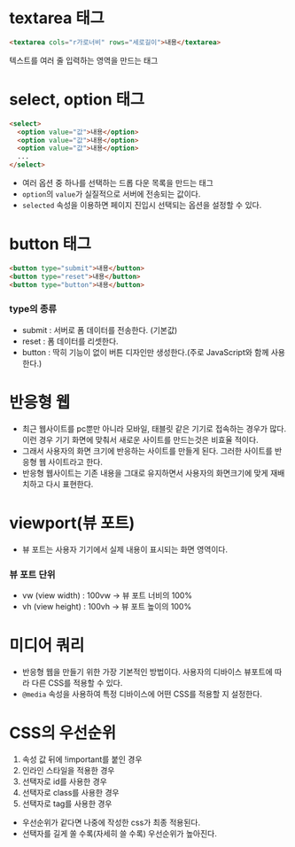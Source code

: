 # textarea 태그

```html
<textarea cols="r가로너비" rows="세로길이">내용</textarea>
```

텍스트를 여러 줄 입력하는 영역을 만드는 태그

# select, option 태그

```html
<select>
  <option value="값">내용</option>
  <option value="값">내용</option>
  <option value="값">내용</option>
  ...
</select>
```

- 여러 옵션 중 하나를 선택하는 드롭 다운 목록을 만드는 태그
- `option`의 `value`가 실질적으로 서버에 전송되는 값이다.
- `selected` 속성을 이용하면 페이지 진입시 선택되는 옵션을 설정할 수 있다.

# button 태그

```html
<button type="submit">내용</button>
<button type="reset">내용</button>
<button type="button">내용</button>
```

### type의 종류

- submit : 서버로 폼 데이터를 전송한다. (기본값)
- reset : 폼 데이터를 리셋한다.
- button : 딱히 기능이 없이 버튼 디자인만 생성한다.(주로 JavaScript와 함께 사용한다.)

# 반응형 웹

- 최근 웹사이트를 pc뿐만 아니라 모바일, 태블릿 같은 기기로 접속하는
  경우가 많다. 이런 경우 기기 화면에 맞춰서 새로운 사이트를 만드는것은 비효율 적이다.
- 그래서 사용자의 화면 크기에 반응하는 사이트를 만들게 된다. 그러한 사이트를 반응형 웹 사이트라고 한다.
- 반응형 웹사이트는 기존 내용을 그대로 유지하면서 사용자의 화면크기에 맞게 재배치하고 다시 표현한다.

# viewport(뷰 포트)

- 뷰 포트는 사용자 기기에서 실제 내용이 표시되는 화면 영역이다.

### 뷰 포트 단위

- vw (view width) : 100vw -> 뷰 포트 너비의 100%
- vh (view height) : 100vh -> 뷰 포트 높이의 100%

# 미디어 쿼리

- 반응형 웹을 만들기 위한 가장 기본적인 방법이다. 사용자의 디바이스 뷰포트에 따라
  다른 CSS를 적용할 수 있다.
- `@media` 속성을 사용하여 특정 디바이스에 어떤 CSS를 적용할 지 설정한다.

# CSS의 우선순위

1. 속성 값 뒤에 !important를 붙인 경우
2. 인라인 스타일을 적용한 경우
3. 선택자로 id를 사용한 경우
4. 선택자로 class를 사용한 경우
5. 선택자로 tag를 사용한 경우

- 우선순위가 같다면 나중에 작성한 css가 최종 적용된다.
- 선택자를 길게 쏠 수록(자세히 쓸 수록) 우선순위가 높아진다.
